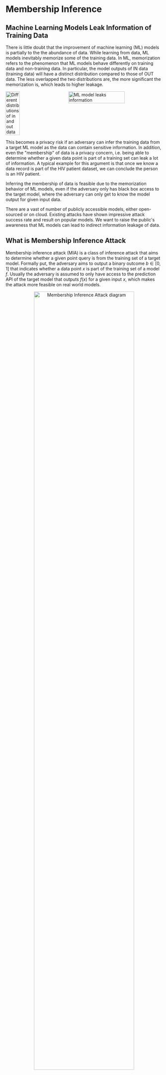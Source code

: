 # Membership Inference
## Machine Learning Models Leak Information of Training Data
There is little doubt that the improvement of machine learning (ML) models is partially to the the abundance of data. While learning from data, ML models inevitably memorize some of the training data. In ML, memorization refers to the phenomenon that
ML models behave differently on training data and non-training data. In particular, the model outputs of IN data (training data) will have a distinct distribution compared to those of OUT data. The less overlapped the two distributions are, the more significant the memorization is, which leads to higher leakage.

<div style="display: flex; justify-content: space-between;">
  <img src="images/histo.png" alt="Different distributions of in and out data" width="30%">
  <img src="images/data_leakage.png" alt="ML model leaks information" width="60%">
</div>

This becomes a privacy risk if an adversary can infer the training data from a target ML model as the data can contain sensitive information. In addition, even the "membership" of data is a privacy concern, i.e. being able to determine whether a given data point is part of a training set can leak a lot of information. A typical example for this argument is that once we know a data record is part of the HIV patient dataset, we can conclude the person is an HIV patient. 

Inferring the membership of data is feasible due to the memorization behavior of ML models, even if the adversary only has black box access to the target model, where the adversary can only get to know the model output for given input data.

There are a vast of number of publicly accessible models, either open-sourced or on cloud. Existing attacks have shown impressive attack success rate and result on popular models. We want to raise the public's awareness that ML models can lead to indirect information leakage of data.

## What is Membership Inference Attack
Membership inference attack (MIA) is a class of inference attack that aims to determine whether a given point query is from the training set of a target model. Formally put, the adversary aims to output a binary outcome $b \in [0,1]$ that indicates whether a data point $x$ is part of the training set of a model $f$. Usually the adversary is assumed to only have access to the prediction API of the target model that outputs $f(x)$ for a given input $x$, which makes the attack more feasible on real world models.

<p align="center">
  <img src="images/mia_diagram.png" alt="Membership Inference Attack diagram" width="80%">
</p>

### Membership Inference Game
In ML security literature, membership inference is often formulated as a game theoretic.

<p align="center">
  <img src="images/mi_game.png" alt="Membership Inference Game" width="80%">
</p>

### Evaluating MIAs
An attack algorithm should assign a numeric score $\text{MIA}(x;f)$ to every query $x$. The membership decision is then obtained by thresholding the membership score. To evaluate the power of the MIA and assess the overall privacy risk of the target model, the commonly used metric is the area under the receiver operating characteristic curve (AUC-ROC). The ROC curve uses the true positive rate (TPR), which shows the power of the attack, as its y-axis, and the false positive rate (FPR), which shows the error of the attack, as its x-axis. The larger the AUC, the stronger the MIA is. A clueless attacker that uniformly randomly outputs 1's and 0's will have an AUC of 0.5.

## Hypothesis Test for Membership Inference
Given the game formulation of membership inference, we can construct two "worlds":
- the IN world where the given point is part of the training set
- the OUT world where the given point is not part of the training set.

These two worlds can be expressed as the two hypotheses in the hypothesis testing:
- $H_0$: The given point $x$ is part of the training set (IN world)
- $H_1$: The given point $x$ is not part of the training set (OUT world)

The adversary's task is then to determine which world he is  in with the observable $f$ and $x$.

<p align="center">
  <img src="images/hypothesis_testing.png" alt="Hypothesis Testing" width="100%">
</p>

### Test strategy
The strongest attack for this hypothesis testing problem is to use a likelihood ratio test (LRT):
$LR(f, x)=\frac{L(H_0|f, x)}{L(H_1|f, x)}$, where $L$ is the likelihood function. If the likelihood ratio falls below a threshold, we reject the null hypothesis and conclude that the given point $x$ is not a member.

### RMIA
There are many ways to formulate the likelihood function $L$ and to construct the threshold. In Privacy Meter, the core membership inference engine is built upon the state-of-the-art method, the *Robust Membership Inference Attack (RMIA)*. RMIA improves membership inference by refining the Likelihood Ratio Test with a more precise null hypothesis and leveraging reference models and population data.

#### Likelihood Ratio Test in RMIA
RMIA is designed as a hypothesis test where the adversary differentiates between two possible worlds:
- **IN world**: The model $f$ is trained with a member point $x$.
- **OUT world**: The model $f$ is trained without $x$, instead using a different non-member point $z$.

Following Bayes' rule, RMIA computes the likelihood ratio as:

$$LR = \frac{P(x | f)}{P(x)} \bigg/ \frac{P(z | f)}{P(z)}.$$

For simplicity, we define:

$$P_x = \frac{P(x|f)}{P(x)}, \quad P_z = \frac{P(z|f)}{P(z)}.$$

Here, $P_x$ represents a calibrated probability of $x$, normalized by its probability under all possible models. RMIA improves upon prior approaches by carefully constructing $P(x)$ using both reference models and population data.

#### Computing the Likelihood of a Data Point
The term $P(x)$ in the denominator normalizes the probability of observing $x$ by integrating over all possible models. RMIA estimates it using a set of reference models $F$:

$$P(x) = \sum_{f \in F} P(x | f) P(f).$$

Since each data point can be either IN or OUT for a given model with equal probability, RMIA estimates $P(f)$ as:

$$P(f) = 0.5 P_{IN} + 0.5 P_{OUT},$$

where $P_{IN}$ and $P_{OUT}$ are the average probabilities of $x$ over IN and OUT reference models, respectively. These reference models serve as an approximation of the underlying distribution of models.

However, RMIA further refines the likelihood ratio test by introducing a comparison with **population points**. Instead of relying solely on the probability of the target point $x$, RMIA evaluates the likelihood ratio relative to many random non-member points $z$ sampled from the population. This comparison provides a much finer granularity in distinguishing between members and non-members.

For each pair of points $(x, z)$, RMIA evaluates:

$$LR(x, z) = \frac{P(x|f)}{P(x)} \bigg/ \frac{P(z|f)}{P(z)}.$$

By aggregating these pairwise comparisons, RMIA constructs the final membership inference score as:

$$\text{Score}_{\text{RMIA}}(x, f) = P_{z \sim \pi} \left( LR(x, z) \geq \gamma \right),$$

where the probability is computed over multiple population points $z$, and $\gamma \geq 1$ is a threshold controlling how much stronger $x$'s likelihood should be compared to $z$ in order to infer membership. The default value of $\gamma$ is 1.

#### Training Reference Models
To approximate $P(x)$, RMIA relies on reference models that are trained with the same architecture and methodology as the target model. Following the methodology in *LiRA* and *RMIA*, each reference model is trained on a randomly selected half of the dataset. Given a dataset of $N$ samples, each reference model is trained on a subset of $N/2$ samples, ensuring that every data point is included in approximately half of the models (IN models) and excluded from the other half (OUT models). This setup ensures a balanced and unbiased estimation of likelihoods.

#### Offline Attack
In practical settings, an adversary may only have access to OUT data, preventing them from training IN models for every target point. RMIA addresses this limitation in the **offline attack setting** by approximating $P_{IN}$ using $P_{OUT}$ with a scaling factor:

$$P_{IN} = a \cdot P_{OUT} + (1-a), \quad 0 \leq a \leq 1.$$

This allows RMIA to perform robust membership inference without requiring custom-trained IN models, making it computationally efficient. The hyperparamter $a$ is determined with a grid search. by setting a reference model as the temporary target model and attacking it with all other reference models.


## Pipeline
Below is the high level pipeline of the internal mechanism of Privacy Meter, which shows the general procedure involved in auditing privacy according to the configuration.

```mermaid
flowchart LR
    H["**Load Dataset**"] --> J["**Load or Train Models**"]
    J --> L["**Gather Auditing Dataset**"]
    L --> M["**Compute Membership Signals**"]
    M --> O["**Perform Privacy Audit**"]
```

## How to Run
To run our demo, you can use the following command

```
python main.py --cf configs/config.yaml
```

The `.yaml` file allows you to specify the hyperparameters for training the model, and the details of the membership inference attack. To shorten the time to run the demo, we set the number of epochs to 10. To properly audit the privacy risk, we suggest change the number of epochs to 100 or whatever is appropriate for your use case.

For a comprehensive explanation of each parameter, please refer to each `.yaml` file and the explanation [here](../configs/README.md). You can also refer to the [demo notebook](../demo.ipynb) for a step-by-step walkthrough. 

## Auditing Results
Upon audit completion, you will find the results in the `demo` folder, with the attack results saved in `demo/report`. Furthermore, we also offer a timing log for each run, which can be found in the file `log_time_analysis.log`. We recommend running each new set of experiments with different hyperparameters under a different `log_dir` to avoid misusing old trained models or losing previous results.
### Vision models
Below are the ROC and log scale ROC of the auditing result on CIFAR-10 dataset with a WideResNet.

<div style="display: flex; justify-content: space-between;">
    <img src="../demo_cifar10/report/exp/ROC_0.png" alt="ROC" width="45%" />
    <img src="../demo_cifar10/report/exp/ROC_log_0.png" alt="ROC (log)" width="45%" />
</div>

### Language generative models

<div style="display: flex; justify-content: space-between;">
    <img src="../demo_agnews/report/exp/ROC_0.png" alt="ROC" width="45%" />
    <img src="../demo_agnews/report/exp/ROC_log_0.png" alt="ROC (log)" width="45%" />
</div>

### Interpolation of the result